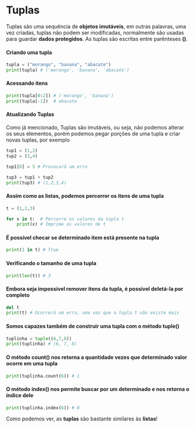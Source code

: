 # Tuplas

Tuplas são uma sequência de **objetos imutáveis**, em outras palavras, uma vez criadas, tuplas não podem
ser modificadas, normalmente são usadas para guardar **dados protegidos**. As tuplas são escritas entre
parênteses **()**.

#### Criando uma tupla

```python
tupla = ("morango", "banana", "abacate")
print(tupla) # ('morango', 'banana', 'abacate')
```

#### Acessando itens

```python
print(tupla[0:2]) # ('morango', 'banana')
print(tupla[-1])  # abacate
```

#### Atualizando Tuplas

Como já mencionado, Tuplas são imutáveis, ou seja, não podemos alterar os seus elementos, porém podemos
pegar porções de uma tupla e criar novas tuplas, por exemplo

```python
tup1 = (1,2)
tup2 = (3,4)

tup1[0] = 5 # Provocará um erro

tup3 = tup1 + tup2
print(tup3) # (1,2,3,4)
```

#### Assim como as listas, podemos percorrer os itens de uma tupla

```python
t = (1,2,3)

for x in t:  # Percorre os valores da tupla t
    print(x) # Imprime os valores de t
```

#### É possível checar se determinado item está presente na tupla

```python
print(1 in t) # True
```

#### Verificando o tamanho de uma tupla

```python
print(len(t)) # 3
```

#### Embora seja impossível remover itens da tupla, é possível deletá-la por completo

```python
del t
print(t) # Ocorrerá um erro, uma vez que a tupla t não existe mais
```

#### Somos capazes também de construir uma tupla com o método **tuple()**

```python
tuplinha = tuple((6,7,8))
print(tuplinha) # (6, 7, 8)
```

#### O método **count()** nos retorna a quantidade vezes que determinado valor ocorre em uma tupla

```python
print(tuplinha.count(6)) # 1
```

#### O método **index()** nos permite buscar por um determinado e nos retorna o índice dele

```python
print(tuplinha.index(6)) # 0
```

Como podemos ver, as **tuplas** são bastante similares às **listas**!































